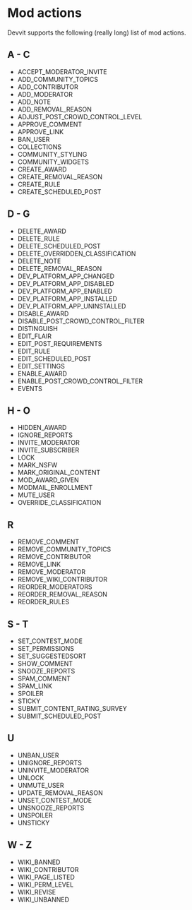 # Mod actions

Devvit supports the following (really long) list of mod actions.

## A - C

- ACCEPT_MODERATOR_INVITE
- ADD_COMMUNITY_TOPICS
- ADD_CONTRIBUTOR
- ADD_MODERATOR
- ADD_NOTE
- ADD_REMOVAL_REASON
- ADJUST_POST_CROWD_CONTROL_LEVEL
- APPROVE_COMMENT
- APPROVE_LINK
- BAN_USER
- COLLECTIONS
- COMMUNITY_STYLING
- COMMUNITY_WIDGETS
- CREATE_AWARD
- CREATE_REMOVAL_REASON
- CREATE_RULE
- CREATE_SCHEDULED_POST

## D - G

- DELETE_AWARD
- DELETE_RULE
- DELETE_SCHEDULED_POST
- DELETE_OVERRIDDEN_CLASSIFICATION
- DELETE_NOTE
- DELETE_REMOVAL_REASON
- DEV_PLATFORM_APP_CHANGED
- DEV_PLATFORM_APP_DISABLED
- DEV_PLATFORM_APP_ENABLED
- DEV_PLATFORM_APP_INSTALLED
- DEV_PLATFORM_APP_UNINSTALLED
- DISABLE_AWARD
- DISABLE_POST_CROWD_CONTROL_FILTER
- DISTINGUISH
- EDIT_FLAIR
- EDIT_POST_REQUIREMENTS
- EDIT_RULE
- EDIT_SCHEDULED_POST
- EDIT_SETTINGS
- ENABLE_AWARD
- ENABLE_POST_CROWD_CONTROL_FILTER
- EVENTS

## H - O

- HIDDEN_AWARD
- IGNORE_REPORTS
- INVITE_MODERATOR
- INVITE_SUBSCRIBER
- LOCK
- MARK_NSFW
- MARK_ORIGINAL_CONTENT
- MOD_AWARD_GIVEN
- MODMAIL_ENROLLMENT
- MUTE_USER
- OVERRIDE_CLASSIFICATION

## R

- REMOVE_COMMENT
- REMOVE_COMMUNITY_TOPICS
- REMOVE_CONTRIBUTOR
- REMOVE_LINK
- REMOVE_MODERATOR
- REMOVE_WIKI_CONTRIBUTOR
- REORDER_MODERATORS
- REORDER_REMOVAL_REASON
- REORDER_RULES

## S - T

- SET_CONTEST_MODE
- SET_PERMISSIONS
- SET_SUGGESTEDSORT
- SHOW_COMMENT
- SNOOZE_REPORTS
- SPAM_COMMENT
- SPAM_LINK
- SPOILER
- STICKY
- SUBMIT_CONTENT_RATING_SURVEY
- SUBMIT_SCHEDULED_POST

## U

- UNBAN_USER
- UNIGNORE_REPORTS
- UNINVITE_MODERATOR
- UNLOCK
- UNMUTE_USER
- UPDATE_REMOVAL_REASON
- UNSET_CONTEST_MODE
- UNSNOOZE_REPORTS
- UNSPOILER
- UNSTICKY

## W - Z

- WIKI_BANNED
- WIKI_CONTRIBUTOR
- WIKI_PAGE_LISTED
- WIKI_PERM_LEVEL
- WIKI_REVISE
- WIKI_UNBANNED
